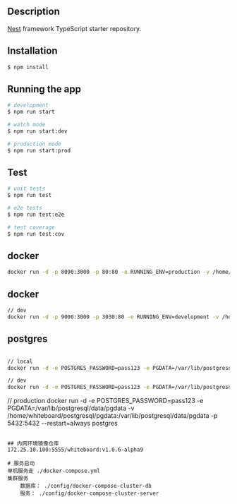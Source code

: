 

## Description

[Nest](https://github.com/nestjs/nest) framework TypeScript starter repository.

## Installation

```bash
$ npm install
```

## Running the app

```bash
# development
$ npm run start

# watch mode
$ npm run start:dev

# production mode
$ npm run start:prod
```

## Test

```bash
# unit tests
$ npm run test

# e2e tests
$ npm run test:e2e

# test coverage
$ npm run test:cov
```

## docker

```bash
docker run -d -p 8090:3000 -p 80:80 -e RUNNING_ENV=production -v /home/whiteboard-web:/home/whiteboard-web -v /home/server-logs:/home/logs --restart=always image:tag
```

## docker
```bash
// dev
docker run -d -p 9000:3000 -p 3030:80 -e RUNNING_ENV=development -v /home/nginx/html/dev:/home/whiteboard-web -v /home/server-logs:/home/logs --restart=always image:tag
```

## postgres
```bash

// local
docker run -d -e POSTGRES_PASSWORD=pass123 -e PGDATA=/var/lib/postgresql/data/pgdata -v /c/Users/douqiting01/Desktop/workspace/code/white-board/postgresql/pgdata:/var/lib/postgresql/data/pgdata -p 5432:5432  postgres

// dev
docker run -d -e POSTGRES_PASSWORD=pass123 -e PGDATA=/var/lib/postgresql/data/pgdata -v /home/whiteboard/postgresql/pgdata-dev:/var/lib/postgresql/data/pgdata -p 5433:5432 --restart=always postgres
```

// production
docker run -d -e POSTGRES_PASSWORD=pass123 -e PGDATA=/var/lib/postgresql/data/pgdata -v /home/whiteboard/postgresql/pgdata:/var/lib/postgresql/data/pgdata -p 5432:5432 --restart=always postgres
```

## 内网环境镜像仓库
172.25.10.100:5555/whiteboard:v1.0.6-alpha9

# 服务启动
单机服务走 ./docker-compose.yml
集群服务
    数据库： ./config/docker-compose-cluster-db
    服务： ./config/docker-compose-cluster-server